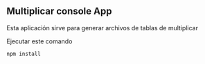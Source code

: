 ## Multiplicar console App

Esta aplicación sirve para generar archivos de tablas de multiplicar

Ejecutar este comando 

```
npm install
```